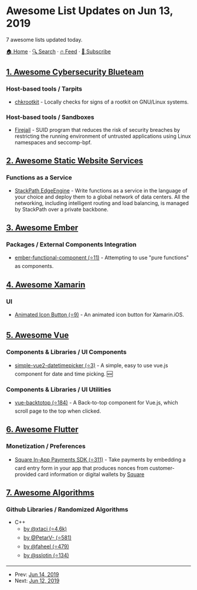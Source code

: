 # Awesome List Updates on Jun 13, 2019

7 awesome lists updated today.

[🏠 Home](/README.md) · [🔍 Search](https://test.trackawesomelist.com/search/) · [🔥 Feed](https://test.trackawesomelist.com/feed.xml) · [📮 Subscribe](https://trackawesomelist.us17.list-manage.com/subscribe?u=d2f0117aa829c83a63ec63c2f&id=36a103854c)



## [1. Awesome Cybersecurity Blueteam](/content/fabacab/awesome-cybersecurity-blueteam/README.md)

### Host-based tools / Tarpits

*   [chkrootkit](http://chkrootkit.org/) - Locally checks for signs of a rootkit on GNU/Linux systems.

### Host-based tools / Sandboxes

*   [Firejail](https://firejail.wordpress.com/) - SUID program that reduces the risk of security breaches by restricting the running environment of untrusted applications using Linux namespaces and seccomp-bpf.

## [2. Awesome Static Website Services](/content/agarrharr/awesome-static-website-services/README.md)

### Functions as a Service

*   [StackPath EdgeEngine](https://www.stackpath.com/products/edgeengine/) - Write functions as a service in the language of your choice and deploy them to a global network of data centers. All the networking, including intelligent routing and load balancing, is managed by StackPath over a private backbone.

## [3. Awesome Ember](/content/ember-community-russia/awesome-ember/README.md)

### Packages / External Components Integration

*   [ember-functional-component (⭐11)](https://github.com/rwjblue/ember-functional-component) - Attempting to use "pure functions" as components.

## [4. Awesome Xamarin](/content/XamSome/awesome-xamarin/README.md)

### UI

*   [Animated Icon Button (⭐9)](https://github.com/HankiDesign/DOFavoriteButton.Xamarin) - An animated icon button for Xamarin.iOS.

## [5. Awesome Vue](/content/vuejs/awesome-vue/README.md)

### Components & Libraries / UI Components

*   [simple-vue2-datetimepicker (⭐3)](https://github.com/jamespjarvis/simple-vue2-datetimepicker) - A simple, easy to use vue.js component for date and time picking. :new:

### Components & Libraries / UI Utilities

*   [vue-backtotop (⭐184)](https://github.com/caiofsouza/vue-backtotop) - A Back-to-top component for Vue.js, which scroll page to the top when clicked.

## [6. Awesome Flutter](/content/Solido/awesome-flutter/README.md)

### Monetization / Preferences

*   [Square In-App Payments SDK (⭐311)](https://github.com/square/in-app-payments-flutter-plugin) <!--stargazers:square/in-app-payments-flutter-plugin--> - Take payments by embedding a card entry form in your app that produces nonces from customer-provided card information or digital wallets by [Square](https://github.com/orgs/square)

## [7. Awesome Algorithms](/content/tayllan/awesome-algorithms/README.md)

### Github Libraries / Randomized Algorithms

*   C++
    *   [by @xtaci (⭐4.6k)](https://github.com/xtaci/algorithms)
    *   [by @PetarV- (⭐581)](https://github.com/PetarV-/Algorithms)
    *   [by @faheel (⭐479)](https://github.com/faheel/Algos)
    *   [by @sslotin (⭐134)](http://github.com/sslotin/algo)

---

- Prev: [Jun 14, 2019](/content/2019/06/14/README.md)
- Next: [Jun 12, 2019](/content/2019/06/12/README.md)